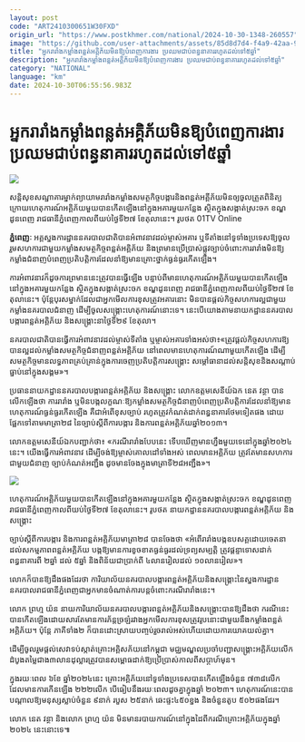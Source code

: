 ```yaml
---
layout: post
code: "ART2410300651W30FXD"
origin_url: "https://www.postkhmer.com/national/2024-10-30-1348-260557"
image: "https://github.com/user-attachments/assets/85d8d7d4-f4a9-42aa-94b4-9f3e2cab1c73"
title: "អ្នក​រារាំង​កម្លាំង​ពន្លត់​អគ្គិភ័យ​មិន​ឱ្យ​បំពេញ​ការងារ ប្រឈម​ជាប់​ពន្ធនាគារ​រហូត​ដល់​ទៅ​៥​ឆ្នាំ"
description: "​​អ្នក​រារាំង​កម្លាំង​ពន្លត់​អគ្គិភ័យ​មិន​ឱ្យ​បំពេញ​ការងារ ប្រឈម​ជាប់​ពន្ធនាគារ​រហូត​ដល់​ទៅ​៥​ឆ្នាំ​"
category: "NATIONAL"
language: "km"
date: 2024-10-30T06:55:56.983Z
---
```


# អ្នក​រារាំង​កម្លាំង​ពន្លត់​អគ្គិភ័យ​មិន​ឱ្យ​បំពេញ​ការងារ ប្រឈម​ជាប់​ពន្ធនាគារ​រហូត​ដល់​ទៅ​៥​ឆ្នាំ

![](https://github.com/user-attachments/assets/081bb085-c22e-4627-a6c6-4b901f4d2901)

សន្តិសុខ​សណ្ឋាគារម្នាក់​ព្យាយាម​រារាំង​កម្លាំងសមត្ថកិច្ច​បង្ការ​និង​ពន្លត់​អគ្គីភ័យ​មិនឲ្យចូល​ត្រួត​ពិនិត្យ ក្រោយ​ហេតុការណ៍​អគ្គិភ័យ​មួយ​បាន​កើត​ឡើង​នៅ​ក្នុង​អគារ​មួយ​កន្លែង ស្ថិត​​ក្នុង​សង្កាត់​ស្រះចក ខណ្ឌ​ដូន​ពេញ រាជធានី​ភ្នំពេញ​កាល​ពី​យប់​ថ្ងៃទី​២៧ ខែ​តុលា​នេះ។ រូបថត 01TV Online

**ភ្នំពេញៈ** អគ្គស្នងការដ្ឋាន​នគរបាល​ជាតិ​បាន​អំពាវនាវ​ដល់​ម្ចាស់​អគារ ឬ​ទីតាំង​នៅ​ទូទាំង​ប្រទេស​ឱ្យ​ចូល​រួម​សហការ​ជាមួយ​កម្លាំង​សមត្ថកិច្ច​ពន្លត់​អគ្គិភ័យ និង​ព្រមាន​ប្រើប្រាស់​ផ្លូវ​ច្បាប់​ចំពោះ​ការ​រារាំង​មិន​ឱ្យ​កម្លាំង​ជំនាញ​បំពេញ​ប្រតិបត្តិការ​ដែល​នាំឱ្យ​មាន​គ្រោះថ្នាក់​ធ្ងន់ធ្ងរ​កើតឡើង។

ការ​អំពាវនាវ​ក៏​ដូច​ការ​ព្រមាន​នេះ​ត្រូវ​បាន​ធ្វើឡើង បន្ទាប់ពី​មាន​ហេតុការណ៍​អគ្គិភ័យ​មួយ​បាន​កើត​ឡើង​នៅ​ក្នុង​អគារ​មួយ​កន្លែង ស្ថិត​​ក្នុង​សង្កាត់​ស្រះចក ខណ្ឌ​ដូន​ពេញ រាជធានី​ភ្នំពេញ​កាល​ពី​យប់​ថ្ងៃទី​២៧ ខែ​តុលា​នេះ។ ប៉ុន្តែ​បុរស​ម្នាក់​ដែល​ជា​អ្នក​មើល​ការ​ខុស​ត្រូវ​អគារ​នោះ មិន​បាន​ផ្ដល់​កិច្ច​សហការ​ល្អ​ជាមួយ​កម្លាំង​នគរបាល​ជំនាញ ដើម្បី​ចូល​សង្គ្រោះ​ហេតុការណ៍​នោះ​ទេ។ នេះ​​បើ​យោង​តាម​នាយកដ្ឋាន​នគរបាល​បង្ការ​ពន្លត់​អគ្គិភ័យ និង​សង្គ្រោះ​នា​ថ្ងៃទី​២៩ ខែតុលា។ 

នគរបាលជាតិ​បាន​ធ្វើការ​អំពាវនាវ​ដល់​ម្ចាស់​ទីតាំង ឬ​ម្ចាស់​អគារ​ទាំងអស់​ថា៖​«ត្រូវ​ផ្ដល់​កិច្ច​សហការ​ឱ្យ​បាន​ល្អ​ដល់​កម្លាំង​សមត្ថកិច្ច​ជំនាញ​ពន្លត់​អគ្គិភ័យ នៅ​ពេល​មាន​ហេតុការណ៍​ណា​មួយ​កើតឡើង ដើម្បី​សមត្ថកិច្ច​មាន​លទ្ធភាព​គ្រប់​គ្រាន់​ក្នុង​ការ​ចេញ​ប្រតិបត្តិការ​សង្គ្រោះ សម្តៅ​ធានា​ដល់​សន្ដិសុខ​និង​សណ្ដាប់​ធ្នាប់​នៅ​ក្នុង​សង្គម»។

ប្រធាន​នាយកដ្ឋាន​នគរបាល​បង្ការ​ពន្លត់​អគ្គិភ័យ និង​សង្គ្រោះ លោក​ឧត្តមសេនីយ៍​ឯក នេត វន្ថា បាន​លើក​ឡើង​ថា ការ​រារាំង ឬ​មិន​បង្ក​លក្ខណៈ​ឱ្យ​កម្លាំង​សមត្ថកិច្ច​ជំនាញ​បំពេញ​ប្រតិបត្តិការ​ដែល​នាំឱ្យ​មាន​ហេតុការណ៍​ធ្ងន់ធ្ងរ​កើតឡើង គឺជា​អំពើ​ខុស​ច្បាប់ រហូត​ត្រូវ​កំណត់​ដាក់​ពន្ធនាគារ​ថែម​ទៀត​ផង ដោយ​ផ្អែក​ទៅ​តាម​មាត្រា២៨ នៃ​ច្បាប់​ស្ដីពី​ការ​បង្ការ និង​ការ​ពន្លត់​អគ្គិភ័យ​ឆ្នាំ​២០១៣។

លោក​ឧត្តម​សេនីយ៍ឯក​បញ្ជាក់​ថា៖ «ករណី​រារាំង​បែប​នេះ ទើប​ឃើញ​មាន​ហ្នឹង​មួយទេ ​នៅ​ក្នុង​ឆ្នាំ​២០២៤​នេះ។ យើង​ធ្វើ​ការ​អំពាវនាវ ដើម្បី​ចង់​ឱ្យ​ម្ចាស់​គោលដៅ​ទាំងអស់ ពេល​មាន​អគ្គិភ័យ ត្រូវ​តែ​មាន​សហការ​ជាមួយ​ជំនាញ ច្បាប់​កំណត់​អញ្ជឹង ដូច​មាន​ចែង​ក្នុង​មាត្រា​ទី​២៨​អញ្ជឹង»។ 

![](https://github.com/user-attachments/assets/a69425dd-1ab0-4636-852a-de730e6d4264)

ហេតុការណ៍​អគ្គិភ័យ​មួយ​បាន​កើត​ឡើង​នៅ​ក្នុង​អគារ​មួយ​កន្លែង ស្ថិត​​ក្នុង​សង្កាត់​ស្រះចក ខណ្ឌ​ដូន​ពេញ រាជធានី​ភ្នំពេញ​កាល​ពី​យប់​ថ្ងៃទី​២៧ ខែ​តុលា​នេះ។ រូបថត ​នាយកដ្ឋាន​នគរបាល​បង្ការ​ពន្លត់​អគ្គិភ័យ និង​សង្គ្រោះ

ច្បាប់​ស្ដីពី​ការ​បង្ការ និង​ការ​ពន្លត់​អគ្គិភ័យ​មាត្រា​២៨ បាន​ចែង​ថា «អំពើ​រារាំង​បង្ក​ឧបសគ្គ​ដោយ​ចេតនា​ដល់​សកម្មភាព​ពន្លត់​អគ្គិភ័យ បង្ក​ឱ្យ​មាន​ការ​ខូចខាត​ធ្ងន់ធ្ងរ​ដល់​ទ្រព្យ​សម្បត្តិ ត្រូវ​ផ្ដន្ទាទោស​ដាក់​ពន្ធនាគារ​ពី ២​ឆ្នាំ ដល់ ៥ឆ្នាំ និង​ពិន័យ​​ជា​ប្រាក់​ពី​ ៤​លាន​រៀល​ដល់ ១០​លាន​រៀល»។

លោក​ក៏​បាន​ឱ្យ​ដឹង​ផងដែរ​ថា ការិយាល័យ​នគរបាល​បង្ការ​ពន្លត់​អគ្គិភ័យ​និង​សង្គ្រោះ​ នៃ​ស្នងការដ្ឋាន​នគរបាល​រាជធានី​ភ្នំពេញ​ជា​អ្នក​មាន​ចំណាត់ការ​បន្ត​ចំពោះ​ករណី​រារាំង​នេះ។

លោក ព្រហ្ម យ៉ន នាយ​ការិយាល័យ​នគរបាល​បង្ការ​ពន្លត់​អគ្គិភ័យ​និង​សង្គ្រោះ​បាន​ឱ្យ​ដឹង​ថា ករណី​នេះ​បាន​កើត​ឡើង​ដោយសារ​តែ​មាន​ការ​ភ័ន្ត​ច្រឡំ​រវាង​អ្នក​មើល​ការ​ខុសត្រូវ​រូប​នោះ​ជាមួយ​នឹង​កម្លាំង​ពន្លត់​អគ្គិភ័យ។ ប៉ុន្តែ​ ភាគី​ទាំង​២ ក៏​បាន​ដោះស្រាយ​បញ្ចប់​រួចរាល់​អស់​ហើយ​ដោយ​ការ​យោគយល់​គ្នា។

ដើម្បី​ចូលរួម​ផ្តល់​សេវា​ទប់ស្កាត់​គ្រោះ​អគ្គិសភ័យ​នៅ​កម្ពុជា មជ្ឈមណ្ឌល​ប្រចាំ​បញ្ជា​សង្គ្រោះ​អគ្គិភ័យ​លើក​ដំបូង​តម្លៃ​ជាង​​៣​លាន​ដុល្លារ​ ត្រូវ​​បាន​សម្ពោធ​ដាក់​ឱ្យ​ប្រើប្រាស់​កាល​ពី​សប្តាហ៍​មុន។ 

ក្នុង​រយៈ​ពេល​ ៦ខែ ឆ្នាំ​២០២៤​នេះ គ្រោះ​អគ្គិភ័យ​នៅ​ទូទាំង​ប្រទេស​បាន​កើត​ឡើង​ចំនួន ៧៣៨​លើក ដែល​មាន​ការ​កើន​ឡើង​ ២២២​លើក បើ​ធៀប​នឹង​រយៈពេល​ដូចគ្នា​ក្នុ​ងឆ្នាំ ២០២៣។ ហេតុការណ៍​នេះ​បាន​បណ្ដាល​ឱ្យ​មនុស្ស​ស្លាប់​ចំនួន​ ៩នាក់ របួស ២៥នាក់ ឆេះ​ផ្ទះ​៤៥០ខ្នង និង​ចំនួន​តូប ៥០២​ផងដែរ។

លោក នេត វន្ថា និង​លោក ព្រហ្ម​ យ៉ន មិន​មាន​របាយការណ៍​នៅ​ក្នុង​ដៃ​ពី​ករណី​គ្រោះ​អគ្គិភ័យ​ក្នុង​ឆ្នាំ​ ២០២៤ ​នេះ​នោះ​ទេ៕